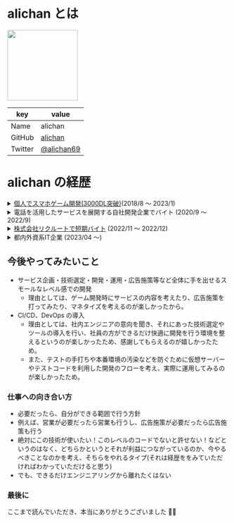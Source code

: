 # alichan とは

<img width="160px" src="https://avatars.githubusercontent.com/u/67483287?v=4" />

| key     | value                                         |
| ------- | --------------------------------------------- |
| Name    | alichan                                       |
| GitHub  | [alichan](https://github.com/alichan)         |
| Twitter | [@alichan69](https://twitter.com/alichan0609) |

# alichan の経歴

<details> 
  <summary>
  <a href="https://github.com/alichan-69/AliceGame">個人でスマホゲーム開発(3000DL突破)</a>(2018/8 〜 2023/1)
  </summary>
  <div>

## アプリ概要

- デスゲームを題材とした脱出ゲームアプリ<br>

## 使用言語

- C#

## 使用ツール

- VsCode
- Unity

## 所感

- 初めてのプログラミングだったが、ios と android 両方に公開し、3000DL を突破、3 万円収益が入った
- シナリオ、イラスト、プログラミング全て自分でできたのでえらい
- 他の脱出ゲームを研究し、どのタイミングでミニゲームをいれればユーザーに飽きが来ないか、どのくらいの文量だとシナリオを読んでもらえそうかなどどちらかというとゲームの構成に力を入れた
- SNS でゲームのキャラクターが登場する漫画なども公開し、平均的に 150 いいねを超えることができたのでよかった
- 適当に Unity を選んだが、今思うとクロスプラットフォームに開発できるツールを選んで本当によかった
- ツイッターで感想を書いてくれる人がいて嬉しかった
</div>
</details>

<details> 
  <summary>
  電話を活用したサービスを展開する自社開発企業でバイト (2020/9 〜 2022/9)
  </summary>
  <div>
  <details>
  <summary>
    テスト用API呼び出しアプリの開発 (2020/10 〜 2020/12)
  </summary>
  <div>

## アプリ概要

- テスターの方が API 呼び出しを GUI のみで行うために、パラメーター、出力形式等を指定して自社 API の呼び出しを行えるツール<br>
- カスタマイズ版ポストマンの様な物

## 使用言語

- PHP
- js
- jquery

## 使用ツール

- VsCode
- xampp
- aws
  - EC2
- nginx

## 所感

- この時初めて aws を使用してコンテナを立て、サーバー上にデプロイするという経験をした
- そもそも aws の存在を知らなかったので、（それまで Xserver とか使ってた）仮想サーバーという概念自体知らない状態だったため、大変だった

  </div>
    </details>
    <details>
    <summary>
      電話を使用した新規Webアプリのフロントエンド開発 (2021/04 〜 2021/06)
    </summary>
    <div>

## アプリ概要

- あんまり言ってはいけない気がするので秘密 🙃<br>

## 使用言語

- Vue
- Vuetify
- Vuex
- ts

## 使用ツール

- VsCode
- nodejs
- git

## 所感

- 初のフレームワークを使用したフロントエンド開発を行う
- コンポーネント分割の概念、責務分け、状態管理の設計方法、ts による型安全性やチームメンバーのコードの読み心地を意識したコードの書き方を学ぶ
- また、github による基本的なブランチの切り方、マージのタイミング、プルリクエストの出し方、レビュー方法なども一通り学ぶ

  </div>
  </details>
  <details>
  <summary>
    社内人事評価ツールの開発 (2021/06 〜 2022/04)
  </summary>
  <div>

## アプリ概要

- 社内で使用されていた人事評価ツールの使用料が大幅に上がってしまったため、自社内で内製することになったという過程を経て作成されたツール<br>

## 使用言語

- React
- material-ui
- Redux
- ts
- python

## 使用ツール

- aws
  - S3
  - API Gateway
  - lambda
  - CodeCommit
- VsCode
- nodejs
- git

## 所感

- 先月まで Vue を触っていたのに React でフロントエンド作ってバックエンドは python、インフラは aws をフル活用するという案件を任されたので大変だった
- コンポーネント分割の設計、状態設計などは Vue 案件の時鍛えたのでそれをそのまま流用した
- バックエンドで API 作成するという経験を初めてした。最終的にはローカルでコード書いて lambda に自動デプロイする bash を利用してデプロイできるようになったのでよかった
- API への入出力のみだが、python でテストコードも書いた。
- 正直当時は足を引っ張っていた感じはあるが、ここで大幅に学ぶ体力のようなものがついたのでよし
    </div>
    </details>
  <details>
  <summary>
    マーケティング用の便利ツール開発 (2021/04 〜 2022/07)
  </summary>
  <div>

## アプリ概要

- 会社の宣伝のため（インフラ監視なども行っている会社だった）、インフラエンジニアが訪れることを目的とした便利ツールサイト<br>

## 使用言語

- nuxt
- Vue
- Vuetify
- Vuex
- ts

## 使用ツール

- aws
  - S3
  - CodeCommit
- VsCode
- nodejs
- git

## 所感

- 好きな技術で開発して良いと言われたが、できるだけ自分がいなくなっても保守・運用がしやすいように社内のエンジニアに現在プロダクトで使用しているフレームワーク・言語・それらのバージョンを聞き、できるだけ社内のデファクトスタンダードに合わせるように努めた
- この時期、丁度 Vue が Vue のデフォルトバージョンを 3 にすると宣言しており、将来的に Vue3 への移行は必須だと思われたが、周囲のライブラリ群がまだ Vue3 への対応に追いついていない状況であったため、バージョンは 2 にしたものの、CompositionApi 等を導入し、移行を行いやすいように努めた
</div>
</details>
</div>
  </details>
</details>

<details> 
  <summary>
  <a href="https://www.recruit.co.jp/">株式会社リクルートで短期バイト</a> (2022/11 〜 2022/12)
  </summary>
  <div>

## アプリ概要

- リクナビネクストのフロントエンド改修案件<br>

## 使用言語

- Vue
- js

## 使用ツール

- VsCode
- gitlab

## 所感

- フロントエンドが 10 人体制くらいの規模の大きめのチーム開発を初めてした
- 大企業で大人数で開発する際にどのようなフローで開発が回っていくのか知れてよかった
- 具体的には、チケットの切り方、バックエンドの方との意思疎通の計り方、wiki によるナレッジの共有の仕方、テストデータの作成、受け渡しの仕方など
- また、個人開発だと意識しないようなこと(ユーザーの発生させたイベントの監視、AB テスト)などの概念・導入方法も知れてよかった
- 後、大規模なサービスを vue で開発したらどのようなコンポーネントの切り方や状態設計の仕方になっていくのかなども実際のコードが見れてよかった
</div>
  </details>

<details> 
  <summary>
  都内外資系IT企業 (2023/04 〜)
  </summary>
  <div>

## 概要

- まだとくになし

  </div>
  </details>
  </div>
</details>

## 今後やってみたいこと

- サービス企画・技術選定・開発・運用・広告施策等など全体に手を出せるスモールなレベル感での開発
  - 理由としては、ゲーム開発時にサービスの内容を考えたり、広告施策を打ってみたり、マネタイズを考えるのが楽しかったから。<br>
- CI/CD、DevOps の導入
  - 理由としては、社内エンジニアの意向を聞き、それにあった技術選定やツールの導入を行い、社員の方ができるだけ快適に開発を行う環境を整えるというのが楽しかったため、感謝してもらえるのが嬉しかったため。
  - また、テストの手打ちや本番環境の汚染などを防ぐために仮想サーバーやテストコードを利用した開発のフローを考え、実際に運用してみるのが楽しかったため。

### 仕事への向き合い方

- 必要だったら、自分ができる範囲で行う方針
- 例えば、営業が必要だったら営業も行うし、広告施策が必要だったら広告施策も行う
- 絶対にこの技術が使いたい！このレベルのコードでないと許せない！などというのはなく、どちらかというとそれが利益につながっているのか、今やるべきことなのかを考え、そちらをやれるタイプ(それは経歴ををみていただければわかっていただけると思う)
- でも、できるだけエンジニアリングから離れたくはない

### 最後に

ここまで読んでいただき、本当にありがとうございました 🙇‍♀️
